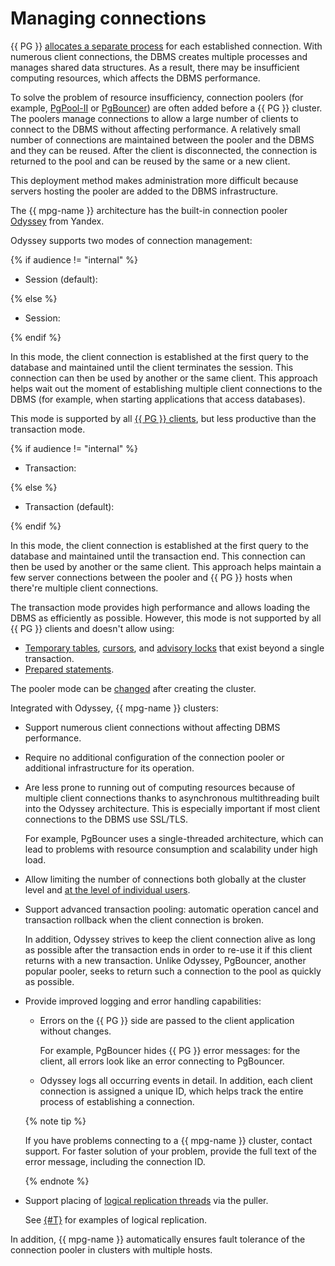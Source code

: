 # Managing connections

{{ PG }} [allocates a separate process](https://www.postgresql.org/docs/current/connect-estab.html) for each established connection. With numerous client connections, the DBMS creates multiple processes and manages shared data structures. As a result, there may be insufficient computing resources, which affects the DBMS performance.

To solve the problem of resource insufficiency, connection poolers (for example, [PgPool-II](https://www.pgpool.net) or [PgBouncer](https://www.pgbouncer.org/)) are often added before a {{ PG }} cluster. The poolers manage connections to allow a large number of clients to connect to the DBMS without affecting performance. A relatively small number of connections are maintained between the pooler and the DBMS and they can be reused. After the client is disconnected, the connection is returned to the pool and can be reused by the same or a new client.

This deployment method makes administration more difficult because servers hosting the pooler are added to the DBMS infrastructure.

The {{ mpg-name }} architecture has the built-in connection pooler [Odyssey](https://yandex.ru/dev/odyssey/) from Yandex.

Odyssey supports two modes of connection management:

{% if audience != "internal" %}

- Session (default):

{% else %}

- Session:

{% endif %}

  In this mode, the client connection is established at the first query to the database and maintained until the client terminates the session. This connection can then be used by another or the same client. This approach helps wait out the moment of establishing multiple client connections to the DBMS (for example, when starting applications that access databases).

  This mode is supported by all [{{ PG }} clients](supported-clients.md), but less productive than the transaction mode.

{% if audience != "internal" %}

- Transaction:

{% else %}

- Transaction (default):

{% endif %}

  In this mode, the client connection is established at the first query to the database and maintained until the transaction end. This connection can then be used by another or the same client. This approach helps maintain a few server connections between the pooler and {{ PG }} hosts when there're multiple client connections.

   The transaction mode provides high performance and allows loading the DBMS as efficiently as possible. However, this mode is not supported by all {{ PG }} clients and doesn't allow using:
   - [Temporary tables](https://www.postgresql.org/docs/current/sql-createtable.html), [cursors](https://www.postgresql.org/docs/current/plpgsql-cursors.html), and [advisory locks](https://www.postgresql.org/docs/current/explicit-locking.html#ADVISORY-LOCKS) that exist beyond a single transaction.
   - [Prepared statements](https://www.postgresql.org/docs/current/sql-prepare.html).

The pooler mode can be [changed](../operations/update.md#change-pooler-config) after creating the cluster.

Integrated with Odyssey, {{ mpg-name }} clusters:

- Support numerous client connections without affecting DBMS performance.

- Require no additional configuration of the connection pooler or additional infrastructure for its operation.

- Are less prone to running out of computing resources because of multiple client connections thanks to asynchronous multithreading built into the Odyssey architecture. This is especially important if most client connections to the DBMS use SSL/TLS.

  For example, PgBouncer uses a single-threaded architecture, which can lead to problems with resource consumption and scalability under high load.

- Allow limiting the number of connections both globally at the cluster level and [at the level of individual users](../operations/cluster-users.md#update-settings).

- Support advanced transaction pooling: automatic operation cancel and transaction rollback when the client connection is broken.

  In addition, Odyssey strives to keep the client connection alive as long as possible after the transaction ends in order to re-use it if this client returns with a new transaction. Unlike Odyssey, PgBouncer, another popular pooler, seeks to return such a connection to the pool as quickly as possible.

- Provide improved logging and error handling capabilities:

  - Errors on the {{ PG }} side are passed to the client application without changes.

    For example, PgBouncer hides {{ PG }} error messages: for the client, all errors look like an error connecting to PgBouncer.

  - Odyssey logs all occurring events in detail. In addition, each client connection is assigned a unique ID, which helps track the entire process of establishing a connection.

  {% note tip %}

  If you have problems connecting to a {{ mpg-name }} cluster, contact support. For faster solution of your problem, provide the full text of the error message, including the connection ID.

  {% endnote %}

- Support placing of [logical replication threads](https://www.postgresql.org/docs/current/logical-replication.html) via the puller.

    See [{#T}](../tutorials/replication-overview.md) for examples of logical replication.

In addition, {{ mpg-name }} automatically ensures fault tolerance of the connection pooler in clusters with multiple hosts.

